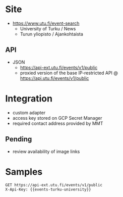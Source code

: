 # Site

* https://www.utu.fi/event-search
  * University of Turku / News
  * Turun yliopisto / Ajankohtaista

## API

* JSON
  * https://api-ext.utu.fi/events/v1/public
  * proxied version of the base IP-restricted API @ https://api.utu.fi/events/v1/public

# Integration

* custom adapter
* access key stored on GCP Secret Manager
* required contact address provided by MMT

## Pending

* review availability of image links

# Samples

```http
GET https://api-ext.utu.fi/events/v1/public
X-Api-Key: {{events-turku-university}}
```

